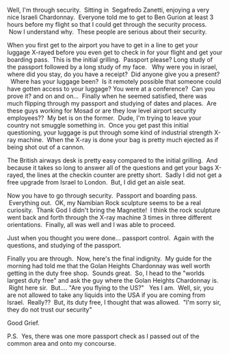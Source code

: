 <!--
.. title: High Security
.. date: 2012/07/06
.. slug: high-security
.. tags: Israel, Travel
.. link: 
.. description: 
-->


<p>Well, I'm through security.  Sitting in  Segafredo Zanetti, enjoying a very nice Israeli Chardonnay.  Everyone told me to get to Ben Gurion at least 3 hours before my flight so that I could get through the security process.  Now I understand why.  These people are serious about their security.</p>
<p>When you first get to the airport you have to get in a line to get your luggage X-rayed before you even get to check in for your flight and get your boarding pass.  This is the initial grilling.  Passport please? Long study of the passport followed by a long study of my face.   Why were you in israel, where did you stay, do you have a receipt?  Did anyone give you a present?   Where has your luggage been?  Is it remotely possible that someone could have gotten access to your luggage? You were at a conference?  Can you prove it? and on and on…  Finally when he seemed satisfied, there was much flipping through my passport and studying of dates and places.  Are these guys working for Mosad or are they low level airport security employees??  My bet is on the former.  Dude, I'm trying to leave your country not smuggle something in.  Once you get past this initial questioning, your luggage is put through some kind of industrial strength X-ray machine.  When the X-ray is done your bag is pretty much ejected as if being shot out of a cannon.</p>
<p>The British airways desk is pretty easy compared to the initial grilling.  And because it takes so long to answer all of the questions and get your bags X-rayed, the lines at the checkin counter are pretty short.  Sadly I did not get a free upgrade from Israel to London.  But, I did get an aisle seat.</p>
<p>Now you have to go through security.  Passport and boarding pass.  Everything out.  OK, my Namibian Rock sculpture seems to be a real curiosity.  Thank God I didn't bring the Magnetite!  I think the rock sculpture went back and forth through the X-ray machine 3 times in three different orientations.  Finally, all was well and I was able to proceed.</p>
<p>Just when you thought you were done… passport control.  Again with the questions, and studying of the passport.</p>
<p>Finally you are through.  Now, here's the final indignity.  My guide for the morning had told me that the Golan Heights Chardonnay was well worth getting in the duty free shop.  Sounds great.  So, I head to the "worlds largest duty free" and ask the guy where the Golan Heights Chardonnay is.  Right here sir.  But…. "Are you flying to the US?"   Yes I am.  Well, sir, you are not allowed to take any liquids into the USA if you are coming from Israel.  Really??  But, its duty free, I thought that was allowed.  "I'm sorry sir, they do not trust our security"</p>
<p>Good Grief.</p>
<p>P.S.  Yes, there was one more passport check as I passed out of the common area and onto my concourse.</p>
